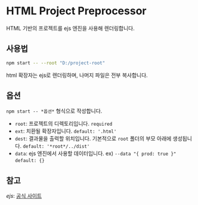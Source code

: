 # HTML Project Preprocessor

HTML 기반의 프로젝트를 ejs 엔진을 사용해 렌더링합니다.

## 사용법

```bash
npm start -- --root "D:/project-root"
```

html 확장자는 ejs로 렌더링하며, 나머지 파일은 전부 복사합니다.

## 옵션

`npm start -- *옵션*` 형식으로 작성합니다.

- `root`: 프로젝트의 디렉토리입니다. `required`
- `ext`: 치환될 확장자입니다. `default: '.html'`
- `dest`: 결과물을 출력할 위치입니다. 기본적으로 `root` 폴더의 부모 아래에 생성됩니다. `default: '*root*/../dist'`
- `data`: ejs 엔진에서 사용할 데이터입니다. ex) `--data "{ prod: true }"` `default: {}`

## 참고

*ejs*: [공식 사이트](https://ejs.co/)